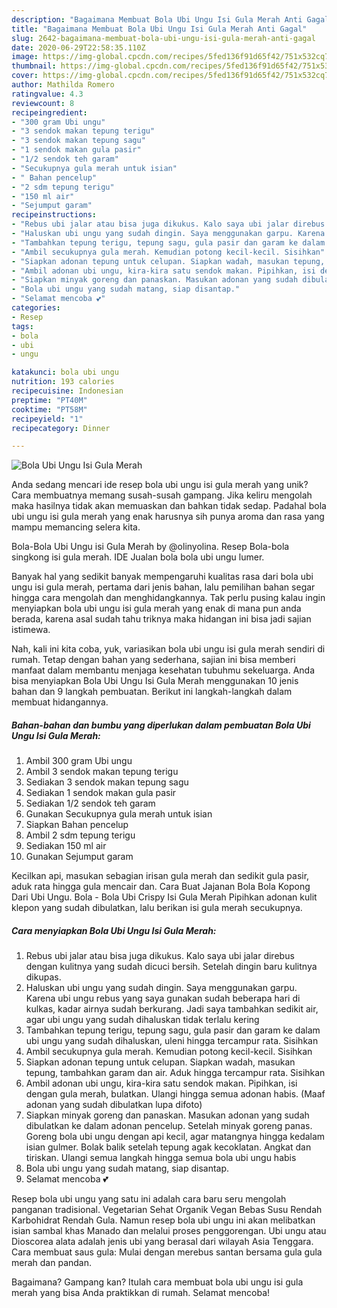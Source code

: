 ```yaml
---
description: "Bagaimana Membuat Bola Ubi Ungu Isi Gula Merah Anti Gagal"
title: "Bagaimana Membuat Bola Ubi Ungu Isi Gula Merah Anti Gagal"
slug: 2642-bagaimana-membuat-bola-ubi-ungu-isi-gula-merah-anti-gagal
date: 2020-06-29T22:58:35.110Z
image: https://img-global.cpcdn.com/recipes/5fed136f91d65f42/751x532cq70/bola-ubi-ungu-isi-gula-merah-foto-resep-utama.jpg
thumbnail: https://img-global.cpcdn.com/recipes/5fed136f91d65f42/751x532cq70/bola-ubi-ungu-isi-gula-merah-foto-resep-utama.jpg
cover: https://img-global.cpcdn.com/recipes/5fed136f91d65f42/751x532cq70/bola-ubi-ungu-isi-gula-merah-foto-resep-utama.jpg
author: Mathilda Romero
ratingvalue: 4.3
reviewcount: 8
recipeingredient:
- "300 gram Ubi ungu"
- "3 sendok makan tepung terigu"
- "3 sendok makan tepung sagu"
- "1 sendok makan gula pasir"
- "1/2 sendok teh garam"
- "Secukupnya gula merah untuk isian"
- " Bahan pencelup"
- "2 sdm tepung terigu"
- "150 ml air"
- "Sejumput garam"
recipeinstructions:
- "Rebus ubi jalar atau bisa juga dikukus. Kalo saya ubi jalar direbus dengan kulitnya yang sudah dicuci bersih. Setelah dingin baru kulitnya dikupas."
- "Haluskan ubi ungu yang sudah dingin. Saya menggunakan garpu. Karena ubi ungu rebus yang saya gunakan sudah beberapa hari di kulkas, kadar airnya sudah berkurang. Jadi saya tambahkan sedikit air, agar ubi ungu yang sudah dihaluskan tidak terlalu kering"
- "Tambahkan tepung terigu, tepung sagu, gula pasir dan garam ke dalam ubi ungu yang sudah dihaluskan, uleni hingga tercampur rata. Sisihkan"
- "Ambil secukupnya gula merah. Kemudian potong kecil-kecil. Sisihkan"
- "Siapkan adonan tepung untuk celupan. Siapkan wadah, masukan tepung, tambahkan garam dan air. Aduk hingga tercampur rata. Sisihkan"
- "Ambil adonan ubi ungu, kira-kira satu sendok makan. Pipihkan, isi dengan gula merah, bulatkan. Ulangi hingga semua adonan habis. (Maaf adonan yang sudah dibulatkan lupa difoto)"
- "Siapkan minyak goreng dan panaskan. Masukan adonan yang sudah dibulatkan ke dalam adonan pencelup. Setelah minyak goreng panas. Goreng bola ubi ungu dengan api kecil, agar matangnya hingga kedalam isian gulmer. Bolak balik setelah tepung agak kecoklatan. Angkat dan tiriskan. Ulangi semua langkah hingga semua bola ubi ungu habis"
- "Bola ubi ungu yang sudah matang, siap disantap."
- "Selamat mencoba 💕"
categories:
- Resep
tags:
- bola
- ubi
- ungu

katakunci: bola ubi ungu 
nutrition: 193 calories
recipecuisine: Indonesian
preptime: "PT40M"
cooktime: "PT58M"
recipeyield: "1"
recipecategory: Dinner

---
```



![Bola Ubi Ungu Isi Gula Merah](https://img-global.cpcdn.com/recipes/5fed136f91d65f42/751x532cq70/bola-ubi-ungu-isi-gula-merah-foto-resep-utama.jpg)

Anda sedang mencari ide resep bola ubi ungu isi gula merah yang unik? Cara membuatnya memang susah-susah gampang. Jika keliru mengolah maka hasilnya tidak akan memuaskan dan bahkan tidak sedap. Padahal bola ubi ungu isi gula merah yang enak harusnya sih punya aroma dan rasa yang mampu memancing selera kita.

Bola-Bola Ubi Ungu isi Gula Merah by @olinyolina. Resep Bola-bola singkong isi gula merah. IDE Jualan bola bola ubi ungu lumer.

Banyak hal yang sedikit banyak mempengaruhi kualitas rasa dari bola ubi ungu isi gula merah, pertama dari jenis bahan, lalu pemilihan bahan segar hingga cara mengolah dan menghidangkannya. Tak perlu pusing kalau ingin menyiapkan bola ubi ungu isi gula merah yang enak di mana pun anda berada, karena asal sudah tahu triknya maka hidangan ini bisa jadi sajian istimewa.


Nah, kali ini kita coba, yuk, variasikan bola ubi ungu isi gula merah sendiri di rumah. Tetap dengan bahan yang sederhana, sajian ini bisa memberi manfaat dalam membantu menjaga kesehatan tubuhmu sekeluarga. Anda bisa menyiapkan Bola Ubi Ungu Isi Gula Merah menggunakan 10 jenis bahan dan 9 langkah pembuatan. Berikut ini langkah-langkah dalam membuat hidangannya.

<!--inarticleads1-->

##### Bahan-bahan dan bumbu yang diperlukan dalam pembuatan Bola Ubi Ungu Isi Gula Merah:

1. Ambil 300 gram Ubi ungu
1. Ambil 3 sendok makan tepung terigu
1. Sediakan 3 sendok makan tepung sagu
1. Sediakan 1 sendok makan gula pasir
1. Sediakan 1/2 sendok teh garam
1. Gunakan Secukupnya gula merah untuk isian
1. Siapkan  Bahan pencelup
1. Ambil 2 sdm tepung terigu
1. Sediakan 150 ml air
1. Gunakan Sejumput garam


Kecilkan api, masukan sebagian irisan gula merah dan sedikit gula pasir, aduk rata hingga gula mencair dan. Cara Buat Jajanan Bola Bola Kopong Dari Ubi Ungu. Bola - Bola Ubi Crispy Isi Gula Merah Pipihkan adonan kulit klepon yang sudah dibulatkan, lalu berikan isi gula merah secukupnya. 

<!--inarticleads2-->

##### Cara menyiapkan Bola Ubi Ungu Isi Gula Merah:

1. Rebus ubi jalar atau bisa juga dikukus. Kalo saya ubi jalar direbus dengan kulitnya yang sudah dicuci bersih. Setelah dingin baru kulitnya dikupas.
1. Haluskan ubi ungu yang sudah dingin. Saya menggunakan garpu. Karena ubi ungu rebus yang saya gunakan sudah beberapa hari di kulkas, kadar airnya sudah berkurang. Jadi saya tambahkan sedikit air, agar ubi ungu yang sudah dihaluskan tidak terlalu kering
1. Tambahkan tepung terigu, tepung sagu, gula pasir dan garam ke dalam ubi ungu yang sudah dihaluskan, uleni hingga tercampur rata. Sisihkan
1. Ambil secukupnya gula merah. Kemudian potong kecil-kecil. Sisihkan
1. Siapkan adonan tepung untuk celupan. Siapkan wadah, masukan tepung, tambahkan garam dan air. Aduk hingga tercampur rata. Sisihkan
1. Ambil adonan ubi ungu, kira-kira satu sendok makan. Pipihkan, isi dengan gula merah, bulatkan. Ulangi hingga semua adonan habis. (Maaf adonan yang sudah dibulatkan lupa difoto)
1. Siapkan minyak goreng dan panaskan. Masukan adonan yang sudah dibulatkan ke dalam adonan pencelup. Setelah minyak goreng panas. Goreng bola ubi ungu dengan api kecil, agar matangnya hingga kedalam isian gulmer. Bolak balik setelah tepung agak kecoklatan. Angkat dan tiriskan. Ulangi semua langkah hingga semua bola ubi ungu habis
1. Bola ubi ungu yang sudah matang, siap disantap.
1. Selamat mencoba 💕


Resep bola ubi ungu yang satu ini adalah cara baru seru mengolah panganan tradisional. Vegetarian Sehat Organik Vegan Bebas Susu Rendah Karbohidrat Rendah Gula. Namun resep bola ubi ungu ini akan melibatkan isian sambal khas Manado dan melalui proses penggorengan. Ubi ungu atau Dioscorea alata adalah jenis ubi yang berasal dari wilayah Asia Tenggara. Cara membuat saus gula: Mulai dengan merebus santan bersama gula gula merah dan pandan. 

Bagaimana? Gampang kan? Itulah cara membuat bola ubi ungu isi gula merah yang bisa Anda praktikkan di rumah. Selamat mencoba!
